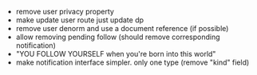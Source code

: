 - remove user privacy property
- make update user route just update dp
- remove user denorm and use a document reference (if possible)
- allow removing pending follow (should remove corresponding notification)
- "YOU FOLLOW YOURSELF when you're born into this world"
- make notification interface simpler. only one type (remove "kind" field)
